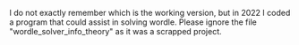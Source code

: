 I do not exactly remember which is the working version, but in 2022 I coded a program that could assist in solving wordle. 
Please ignore the file "wordle_solver_info_theory" as it was a scrapped project. 
